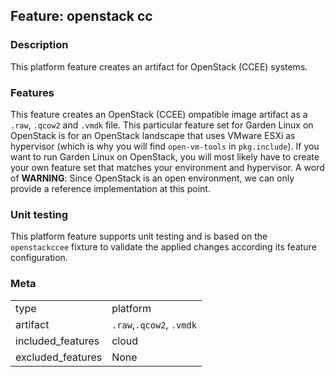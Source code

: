 ## Feature: openstack cc
### Description
<website-feature>
This platform feature creates an artifact for OpenStack (CCEE) systems.
</website-feature>

### Features
This feature creates an OpenStack (CCEE) ompatible image artifact as a `.raw`, `.qcow2` and `.vmdk` file.
This particular feature set for Garden Linux on OpenStack is for an OpenStack landscape that uses VMware ESXi as hypervisor (which is why you will find `open-vm-tools` in `pkg.include`). If you want to run Garden Linux on OpenStack, you will most likely have to create your own feature set that matches your environment and hypervisor.
A word of **WARNING**: Since OpenStack is an open environment, we can only provide a reference implementation at this point.

### Unit testing
This platform feature supports unit testing and is based on the `openstackccee` fixture to validate the applied changes according its feature configuration.

### Meta
|||
|---|---|
|type|platform|
|artifact|`.raw`,`.qcow2`, `.vmdk`|
|included_features|cloud|
|excluded_features|None|
